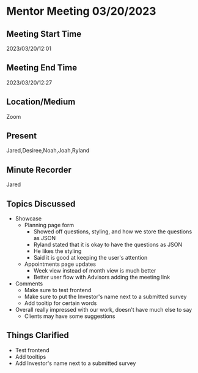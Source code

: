 
# Mentor Meeting 03/20/2023

## Meeting Start Time
2023/03/20/12:01
## Meeting End Time
2023/03/20/12:27

## Location/Medium

Zoom

## Present

Jared,Desiree,Noah,Joah,Ryland

## Minute Recorder

Jared

## Topics Discussed
* Showcase
  * Planning page form
    * Showed off questions, styling, and how we store the questions as JSON
    * Ryland stated that it is okay to have the questions as JSON
    * He likes the styling
    * Said it is good at keeping the user's attention
  * Appointments page updates
    * Week view instead of month view is much better
    * Better user flow with Advisors adding the meeting link
* Comments
  * Make sure to test frontend
  * Make sure to put the Investor's name next to a submitted survey
  * Add tooltip for certain words
* Overall really impressed with our work, doesn't have much else to say
  * Clients may have some suggestions

## Things Clarified
* Test frontend
* Add tooltips
* Add Investor's name next to a submitted survey
